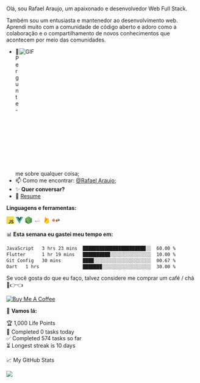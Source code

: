 <br />

Olá, sou Rafael Araujo, um apaixonado e desenvolvedor Web Full Stack.

Também sou um entusiasta e mantenedor ao desenvolvimento web. Aprendi muito com a comunidade de código aberto e adoro como a colaboração e o compartilhamento de novos conhecimentos que acontecem por meio das comunidades.


  <img align="right" alt="GIF" src="https://github.com/abhisheknaiidu/abhisheknaiidu/blob/master/code.gif?raw=true" width="470" height="320" />
  
- 💬 Pergunte-me sobre qualquer coisa;
- 📫 Como me encontrar: [@Rafael Araujo](https://www.linkedin.com/in/rafael-araujo-992a3917b/);
- ✨ **Quer conversar?**
- 📝 [Resume](https://www.linkedin.com/in/rafael-araujo-992a3917b/)

**Linguagens e ferramentas:**  

<code><img height="20" src="https://raw.githubusercontent.com/github/explore/80688e429a7d4ef2fca1e82350fe8e3517d3494d/topics/javascript/javascript.png"></code>
<code><img height="20" src="https://raw.githubusercontent.com/github/explore/80688e429a7d4ef2fca1e82350fe8e3517d3494d/topics/vue/vue.png"></code>
<code><img height="20" src="https://raw.githubusercontent.com/github/explore/80688e429a7d4ef2fca1e82350fe8e3517d3494d/topics/nodejs/nodejs.png"></code>
<code><img height="20" src="https://raw.githubusercontent.com/github/explore/80688e429a7d4ef2fca1e82350fe8e3517d3494d/topics/mysql/mysql.png"></code>
<code><img height="20" src="https://raw.githubusercontent.com/github/explore/80688e429a7d4ef2fca1e82350fe8e3517d3494d/topics/firebase/firebase.png"></code>
<code><img height="20" src="https://raw.githubusercontent.com/github/explore/80688e429a7d4ef2fca1e82350fe8e3517d3494d/topics/git/git.png"></code>

📊 **Esta semana eu gastei meu tempo em:**
<!--START_SECTION:waka-->
```text
JavaScript   3 hrs 23 mins  ███████████████████████░░  60.00 % 
Flutter      1 hr 19 mins   ██████████░░░░░░░░░░░░░░░  10.00 % 
Git Config   30 mins        ████░░░░░░░░░░░░░░░░░░░░░  00.67 % 
Dart   1 hrs                ███████░░░░░░░░░░░░░░░░░░  30.00 % 
```
<!--END_SECTION:waka-->

Se você gosta do que eu faço, talvez considere me comprar um café / chá 🥺👉👈

<a href="https://www.buymeacoffee.com/abhisheknaiidu" target="_blank"><img src="https://cdn.buymeacoffee.com/buttons/v2/default-red.png" alt="Buy Me A Coffee" width="150" ></a>

🚧 **Vamos lá:**
<!-- TODO-IST:START -->
🏆  1,000 Life Points           
🌸  Completed 0 tasks today           
✅  Completed 574 tasks so far           
⏳  Longest streak is 10 days
<!-- TODO-IST:END -->


📈 My GitHub Stats

<p align="center">
  <a href="https://github.com/anuraghazra/github-readme-stats">
    <img
      align="left"
      height="165"
      src="https://github-readme-stats.vercel.app/api?username=HeyBrunoXavier&count_private=true&show_icons=true&custom_title=Github%20Status&hide=issues&theme=radical"
      src="[![Readme Card](https://github-readme-stats.vercel.app/api/pin/?username=HeyBrunoXavier&repo=github-readme-stats)](https://github.com/HeyBrunoXavier/github-readme-stats)"
    />
  </a>
</p>
